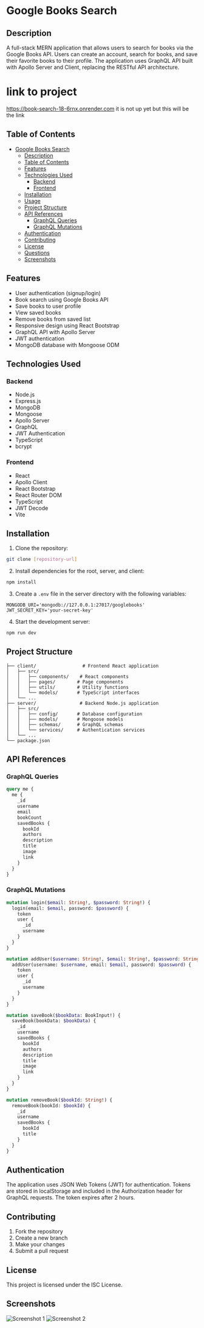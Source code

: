 # Google Books Search

## Description

A full-stack MERN application that allows users to search for books via the Google Books API. Users can create an account, search for books, and save their favorite books to their profile. The application uses GraphQL API built with Apollo Server and Client, replacing the RESTful API architecture.
# link to project
https://book-search-18-6rnx.onrender.com it is not up yet but this will be the link
## Table of Contents

- [Google Books Search](#google-books-search)
  - [Description](#description)
  - [Table of Contents](#table-of-contents)
  - [Features](#features)
  - [Technologies Used](#technologies-used)
    - [Backend](#backend)
    - [Frontend](#frontend)
  - [Installation](#installation)
  - [Usage](#usage)
  - [Project Structure](#project-structure)
  - [API References](#api-references)
    - [GraphQL Queries](#graphql-queries)
    - [GraphQL Mutations](#graphql-mutations)
  - [Authentication](#authentication)
  - [Contributing](#contributing)
  - [License](#license)
  - [Questions](#questions)
  - [Screenshots](#screenshots)

## Features

- User authentication (signup/login)
- Book search using Google Books API
- Save books to user profile
- View saved books
- Remove books from saved list
- Responsive design using React Bootstrap
- GraphQL API with Apollo Server
- JWT authentication
- MongoDB database with Mongoose ODM

## Technologies Used

### Backend
- Node.js
- Express.js
- MongoDB
- Mongoose
- Apollo Server
- GraphQL
- JWT Authentication
- TypeScript
- bcrypt

### Frontend
- React
- Apollo Client
- React Bootstrap
- React Router DOM
- TypeScript
- JWT Decode
- Vite

## Installation

1. Clone the repository:
```bash
git clone [repository-url]
```

2. Install dependencies for the root, server, and client:
```bash
npm install
```

3. Create a `.env` file in the server directory with the following variables:
```
MONGODB_URI='mongodb://127.0.0.1:27017/googlebooks'
JWT_SECRET_KEY='your-secret-key'
```

4. Start the development server:
```bash
npm run dev
```



## Project Structure

```
├── client/                 # Frontend React application
│   ├── src/
│   │   ├── components/    # React components
│   │   ├── pages/        # Page components
│   │   ├── utils/        # Utility functions
│   │   └── models/       # TypeScript interfaces
│   └── ...
├── server/                # Backend Node.js application
│   ├── src/
│   │   ├── config/       # Database configuration
│   │   ├── models/       # Mongoose models
│   │   ├── schemas/      # GraphQL schemas
│   │   └── services/     # Authentication services
│   └── ...
└── package.json
```

## API References

### GraphQL Queries

```graphql
query me {
  me {
    _id
    username
    email
    bookCount
    savedBooks {
      bookId
      authors
      description
      title
      image
      link
    }
  }
}
```

### GraphQL Mutations

```graphql
mutation login($email: String!, $password: String!) {
  login(email: $email, password: $password) {
    token
    user {
      _id
      username
    }
  }
}

mutation addUser($username: String!, $email: String!, $password: String!) {
  addUser(username: $username, email: $email, password: $password) {
    token
    user {
      _id
      username
    }
  }
}

mutation saveBook($bookData: BookInput!) {
  saveBook(bookData: $bookData) {
    _id
    username
    savedBooks {
      bookId
      authors
      description
      title
      image
      link
    }
  }
}

mutation removeBook($bookId: String!) {
  removeBook(bookId: $bookId) {
    _id
    username
    savedBooks {
      bookId
      title
    }
  }
}
```

## Authentication

The application uses JSON Web Tokens (JWT) for authentication. Tokens are stored in localStorage and included in the Authorization header for GraphQL requests. The token expires after 2 hours.

## Contributing

1. Fork the repository
2. Create a new branch
3. Make your changes
4. Submit a pull request

## License

This project is licensed under the ISC License.



## Screenshots

![Screenshot 1](/assets/query.png)
![Screenshot 2](/assets/user.png)
